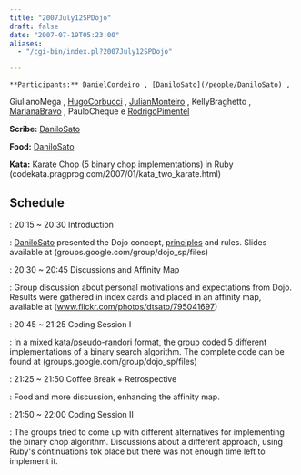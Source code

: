 ```yaml
---
title: "2007July12SPDojo"
draft: false
date: "2007-07-19T05:23:00"
aliases:
  - "/cgi-bin/index.pl?2007July12SPDojo"

---
```

    **Participants:** DanielCordeiro , [DaniloSato](/people/DaniloSato) ,
GiulianoMega , [HugoCorbucci](/people/HugoCorbucci) ,
[JulianMonteiro](/people/JulianMonteiro) , KellyBraghetto ,
[MarianaBravo](/MarianaBravo) , PauloCheque e
[RodrigoPimentel](/people/RodrigoPimentel)

**Scribe:** [DaniloSato](/people/DaniloSato)

**Food:** [DaniloSato](/people/DaniloSato)

**Kata:** Karate Chop (5 binary chop implementations) in Ruby
(codekata.pragprog.com/2007/01/kata\_two\_karate.html)

Schedule
--------

 
:   20:15 \~ 20:30 Introduction

 
:   [DaniloSato](/people/DaniloSato) presented the Dojo concept,
    [principles](/CodingDojoPrinciples) and rules. Slides available
    at (groups.google.com/group/dojo\_sp/files)

 
:   20:30 \~ 20:45 Discussions and Affinity Map

 
:   Group discussion about personal motivations and expectations
    from Dojo. Results were gathered in index cards and placed in an
    affinity map, available at (www.flickr.com/photos/dtsato/795041697)

 
:   20:45 \~ 21:25 Coding Session I

 
:   In a mixed kata/pseudo-randori format, the group coded 5 different
    implementations of a binary search algorithm. The complete code can
    be found at (groups.google.com/group/dojo\_sp/files)

 
:   21:25 \~ 21:50 Coffee Break + Retrospective

 
:   Food and more discussion, enhancing the affinity map.

 
:   21:50 \~ 22:00 Coding Session II

 
:   The groups tried to come up with different alternatives for
    implementing the binary chop algorithm. Discussions about a
    different approach, using Ruby's continuations tok place but there
    was not enough time left to implement it.


